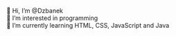 👋 Hi, I’m @Dzbanek
<br/>
👀 I’m interested in programming
<br/>
🌱 I’m currently learning HTML, CSS, JavaScript and Java
